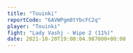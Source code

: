 ```yaml
---
title: "Touinki"
reportCode: "6AVWPgm8tYbcFC2q"
player: "Touinki"
fight: "Lady Vashj - Wipe 2 (11%)"
date: 2021-10-20T19:00:04.987000+00:00
---
```

